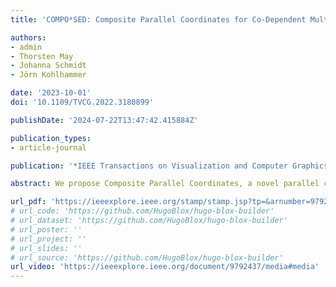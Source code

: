 ```yaml
---
title: 'COMPO*SED: Composite Parallel Coordinates for Co-Dependent Multi-Attribute Choices'

authors:
- admin
- Thorsten May
- Johanna Schmidt
- Jörn Kohlhammer

date: '2023-10-01'
doi: '10.1109/TVCG.2022.3180899'

publishDate: '2024-07-22T13:47:42.415884Z'

publication_types:
- article-journal

publication: '*IEEE Transactions on Visualization and Computer Graphics*'

abstract: We propose Composite Parallel Coordinates, a novel parallel coordinates technique to effectively represent the interplay of component alternatives in a system. It builds upon a dedicated data model that formally describes the interaction of components. Parallel coordinates can help decision-makers identify the most preferred solution among a number of alternatives. Multi-component systems require one such multi-attribute choice for each component. Each of these choices might have side effects on the system's operability and performance, making them co-dependent. Common approaches employ complex multi-component models or involve back-and-forth iterations between single components until an acceptable compromise is reached. A simultaneous visual exploration across independently modeled but connected components is needed to make system design more efficient. Using dedicated layout and interaction strategies, our Composite Parallel Coordinates allow analysts to explore both individual properties of components as well as their interoperability and joint performance. We showcase the effectiveness of Composite Parallel Coordinates for co-dependent multi-attribute choices by means of three real-world scenarios from distinct application areas. In addition to the case studies, we reflect on observing two domain experts collaboratively working with the proposed technique and communicating along the way.

url_pdf: 'https://ieeexplore.ieee.org/stamp/stamp.jsp?tp=&arnumber=9792437'
# url_code: 'https://github.com/HugoBlox/hugo-blox-builder'
# url_dataset: 'https://github.com/HugoBlox/hugo-blox-builder'
# url_poster: ''
# url_project: ''
# url_slides: ''
# url_source: 'https://github.com/HugoBlox/hugo-blox-builder'
url_video: 'https://ieeexplore.ieee.org/document/9792437/media#media'
---
```

